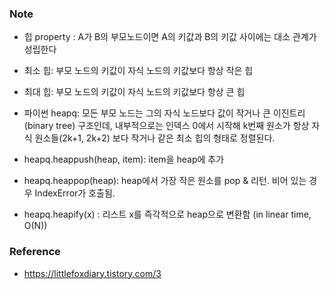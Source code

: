 ### Note
- 힙 property : A가 B의 부모노드이면 A의 키값과 B의 키값 사이에는 대소 관계가 성립한다

- 최소 힙: 부모 노드의 키값이 자식 노드의 키값보다 항상 작은 힙

- 최대 힙: 부모 노드의 키값이 자식 노드의 키값보다 항상 큰 힙

- 파이썬 heapq: 모든 부모 노드는 그의 자식 노드보다 값이 작거나 큰 이진트리(binary tree) 구조인데, 내부적으로는 인덱스 0에서 시작해 k번째 원소가 항상 자식 원소들(2k+1, 2k+2) 보다 작거나 같은 최소 힙의 형태로 정렬된다. 

- heapq.heappush(heap, item): item을 heap에 추가

- heapq.heappop(heap): heap에서 가장 작은 원소를 pop & 리턴. 비어 있는 경우 IndexError가 호출됨. 

- heapq.heapify(x) : 리스트 x를 즉각적으로 heap으로 변환함 (in linear time, O(N))

### Reference
- https://littlefoxdiary.tistory.com/3